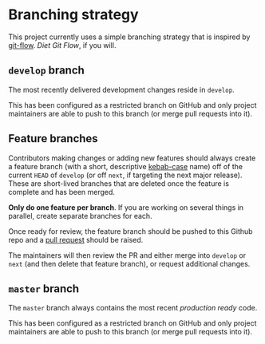 # Branching strategy

This project currently uses a simple branching strategy that is inspired by [git-flow](http://nvie.com/posts/a-successful-git-branching-model/). _Diet Git Flow_, if you will.

## `develop` branch

The most recently delivered development changes reside in `develop`.

This has been configured as a restricted branch on GitHub and only project maintainers are able to push to this branch (or merge pull requests into it).

## Feature branches

Contributors making changes or adding new features should always create a feature branch (with a short, descriptive [kebab-case](http://wiki.c2.com/?KebabCase) name) off of the current `HEAD` of `develop` (or off `next`, if targeting the next major release). These are short-lived branches that are deleted once the feature is complete and has been merged.

**Only do one feature per branch**. If you are working on several things in parallel, create separate branches for each.

Once ready for review, the feature branch should be pushed to this Github repo and a [pull request](https://help.github.com/articles/creating-a-pull-request/) should be raised.

The maintainers will then review the PR and either merge into `develop` or `next` (and then delete that feature branch), or request additional changes.


## `master` branch

The `master` branch always contains the most recent _production ready_ code. 

This has been configured as a restricted branch on GitHub and only project maintainers are able to push to this branch (or merge pull requests into it).
